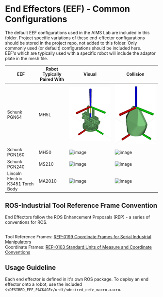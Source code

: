 # End Effectors (EEF) - Common Configurations
The default EEF configurations used in the AIMS Lab are included in this folder. Project specific variations of these end-effector configurations should be stored in the project repo, not added to this folder. Only commonly used (or default) configurations should be included here.
<br>EEF's which are typically used with a specific robot will include the adaptor plate in the mesh file.

| EEF | Robot Typically Paired With | Visual | Collision |
| --- | -------------------- | ------ | --------- |
| Schunk PGN64  | MH5L | ![image](schunk_pgn64_support/doc/schunk_pgn64_visual.png)   | ![image](schunk_pgn64_support/doc/schunk_pgn64_collision.png) |
| Schunk PGN160 | MH50 | ![image](schunk_pgn160_support/doc/schunk_pgn160_visual.png) | ![image](schunk_pgn160_support/doc/schunk_pgn160_collision.png) |
| Schunk PGN240 | MS210 | ![image](schunk_pgn240_support/doc/schunk_pgn240_visual.png) | ![image](schunk_pgn240_support/doc/schunk_pgn240_collision.png) |
| Lincoln Electric K3451 Torch Body | MA2010 | ![image](lincoln_k3451torch_support/doc/lincoln_k3451torch_visual.png) | ![image](lincoln_k3451torch_support/doc/lincoln_k3451torch_collision.png) |



## ROS-Industrial Tool Reference Frame Convention
End Effectors follow the ROS Enhancement Proposals (REP) - a series of conventions for ROS.

<br> Tool Reference Frames: [REP-0199 Coordinate Frames for Serial Industrial Manipulators](https://gavanderhoorn.github.io/rep/rep-0199.html)
<br> Coordinate Frames:     [REP-0103 Standard Units of Measure and Coordinate Conventions](https://www.ros.org/reps/rep-0103.html)


## Usage Guideline

Each end effector is defined in it's own ROS package. To deploy an end effector onto a robot, use the included `$<DESIRED_EEF_PACKAGE>/urdf/<desired_eef>_macro.xacro`. 
